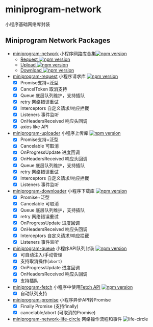  # miniprogram-network

小程序基础网络库封装

## Miniprogram Network Packages

* [miniprogram-network](network) 小程序网路库合集[![npm version](https://badge.fury.io/js/miniprogram-network.svg)](https://npmjs.com/package/miniprogram-network)
    * [Request ![npm version](https://badge.fury.io/js/miniprogram-request.svg)](https://npmjs.com/package/miniprogram-request)
    * [Upload ![npm version](https://badge.fury.io/js/miniprogram-uploader.svg)](https://npmjs.com/package/miniprogram-uploader)
    * [Download ![npm version](https://badge.fury.io/js/miniprogram-downloader.svg)](https://npmjs.com/package/miniprogram-downloader)
* [miniprogram-request](request) 小程序请求库 [![npm version](https://badge.fury.io/js/miniprogram-request.svg)](https://npmjs.com/package/miniprogram-request)
    * [x] Promise支持+泛型
    * [x] CancelToken 取消支持
    * [x] Queue 底层队列维护，支持插队
    * [x] retry 网络错误重试
    * [x] Interceptors 自定义请求/响应拦截
    * [x] Listeners 事件监听
    * [x] OnHeadersReceived 响应头回调
    * [x] axios like API
* [miniprogram-uploader](uploader) 小程序上传库 [![npm version](https://badge.fury.io/js/miniprogram-uploader.svg)](https://npmjs.com/package/miniprogram-uploader)
    * [x] Promise支持+泛型
    * [x] Cancelable 可取消
    * [x] OnProgressUpdate 进度回调
    * [x] OnHeadersReceived 响应头回调
    * [x] Queue 底层队列维护，支持插队
    * [x] retry 网络错误重试
    * [x] Interceptors 自定义请求/响应拦截
    * [x] Listeners 事件监听
* [miniprogram-downloader](downloader) 小程序下载库 [![npm version](https://badge.fury.io/js/miniprogram-downloader.svg)](https://npmjs.com/package/miniprogram-downloader)
    * [x] Promise+泛型
    * [x] Cancelable 可取消
    * [x] Queue 底层队列维护，支持插队
    * [x] retry 网络错误重试
    * [x] OnProgressUpdate 进度回调
    * [x] OnHeadersReceived 响应头回调
    * [x] Interceptors 自定义请求/响应拦截
    * [x] Listeners 事件监听
* [miniprogram-queue](queue) 小程序API队列封装 [![npm version](https://badge.fury.io/js/miniprogram-queue.svg)](https://npmjs.com/package/miniprogram-queue)
    * [x] 可自动注入/手动管理
    * [x] 支持取消操作(`abort`)
    * [x] OnProgressUpdate 进度回调
    * [x] OnHeadersReceived 响应头回调
    * [x] 支持插队
* [miniprogram-fetch](fetch) 小程序中使用[Fetch API](https://developer.mozilla.org/zh-CN/docs/Web/API/Fetch_API/Using_Fetch) [![npm version](https://badge.fury.io/js/miniprogram-fetch.svg)](https://npmjs.com/package/miniprogram-fetch)
    * [x] 自动队列支持
* [miniprogram-promise](promise) 小程序异步API转Promise
    * [x] Finally Promise (支持finally)
    * [x] cancelable/abort (可取消的Promise)
* [miniprogram-network-life-circle](life-circle) 网络操作流程和事件
![life-circle](https://user-images.githubusercontent.com/6290356/49631309-6bddc080-fa2c-11e8-9a41-88fb50b2a1b7.png)
